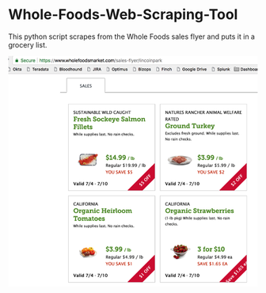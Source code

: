 # Whole-Foods-Web-Scraping-Tool
This python script scrapes from the Whole Foods sales flyer and puts it in a grocery list.

![Screenshot](WholeFoodsSaleFlyer.png)
